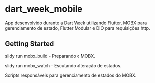 # dart_week_mobile

App desenvolvido durante a Dart Week utilizando Flutter, MOBX para gerenciamento de estado, Flutter Modular e DIO para requisições http.

## Getting Started

slidy run mobx_build - Preparando o MOBX.

slidy run mobx_watch - Escutando alteração de estados.

Scripts responsáveis para gerenciamento de estados do MOBX.
